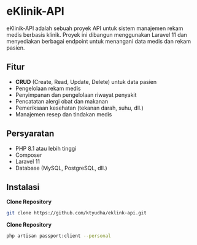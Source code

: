 # eKlinik-API

eKlinik-API adalah sebuah proyek API untuk sistem manajemen rekam medis berbasis klinik. Proyek ini dibangun menggunakan Laravel 11 dan menyediakan berbagai endpoint untuk menangani data medis dan rekam pasien.

## Fitur

-   **CRUD** (Create, Read, Update, Delete) untuk data pasien
-   Pengelolaan rekam medis
-   Penyimpanan dan pengelolaan riwayat penyakit
-   Pencatatan alergi obat dan makanan
-   Pemeriksaan kesehatan (tekanan darah, suhu, dll.)
-   Manajemen resep dan tindakan medis

## Persyaratan

-   PHP 8.1 atau lebih tinggi
-   Composer
-   Laravel 11
-   Database (MySQL, PostgreSQL, dll.)

## Instalasi

**Clone Repository**

```bash
git clone https://github.com/ktyudha/eklink-api.git
```

**Clone Repository**

```bash
php artisan passport:client --personal
```
